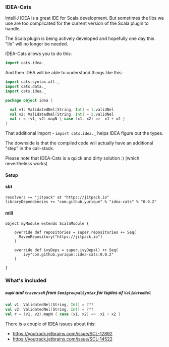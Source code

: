 ### IDEA-Cats

IntelliJ IDEA is a great IDE for Scala development. 
But sometimes the libs we use are too complicated for the current version of the Scala plugin to handle.

The Scala plugin is being actively developed and hopefully one day this "lib" will no longer be needed.

IDEA-Cats allows you to do this:
```scala
import cats.idea._
```

And then IDEA will be able to understand things like this:

```scala
import cats.syntax.all._
import cats.data._
import cats.idea._

package object idea {

  val v1: ValidatedNel[String, Int] = 1.validNel
  val v2: ValidatedNel[String, Int] = 2.validNel
  val r = (v1, v2).mapN { case (x1, x2) =>  x1 + x2 }
}
```

That additional import - `import cats.idea._` helps IDEA figure out the types.

The downside is that the compiled code will actually have an additional "step" in the call-stack.

Please note that IDEA-Cats is a quick and dirty solution :) (which nevertheless works)  

#### Setup

#### sbt
```
resolvers += "jitpack" at "https://jitpack.io"
libraryDependencies += "com.github.yurique" % "idea-cats" % "0.0.2"	
```

#### mill

```
object myModule extends ScalaModule {

    override def repositories = super.repositories ++ Seq(
      MavenRepository("https://jitpack.io")
    )
    
    override def ivyDeps = super.ivyDeps() ++ Seq(
        ivy"com.github.yurique::idea-cats:0.0.2"
    )
    
}
```

### What's included

##### `mapN` and `traverseN` from `SemigroupalSyntax` for tuples of `ValidatedNel` 
 
```scala
val v1: ValidatedNel[String, Int] = ???
val v2: ValidatedNel[String, Int] = ???
val r = (v1, v2).mapN { case (x1, x2) =>  x1 + x2 }
```

There is a couple of IDEA issues about this:
* https://youtrack.jetbrains.com/issue/SCL-12892
* https://youtrack.jetbrains.com/issue/SCL-14522
